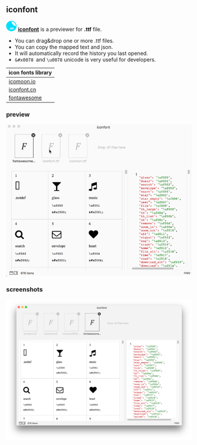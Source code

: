 ## iconfont
<img src="/screenshots/108x108.png" width="28" hegiht="28" />  **[iconfont](https://github.com/iHongRen/iconfont)** is  a previewer for **.ttf** file.

- You can drag&drop one or more .ttf files.
- You can copy the mapped text and json.
- It will automatically record the history you last opened.
- `&#x0078 `and  `\u0078` unicode is very useful for developers.   





| **icon fonts  library**                         |
| ----------------------------------------------- |
| [icomoon.io](https://icomoon.io/app/#/select)   |
| [iconfont.cn](http://www.iconfont.cn/)          |
| [fontawesome](http://fontawesome.dashgame.com/) |



###  preview

<img src="/screenshots/view.gif" width="688" hegiht="520" />





### screenshots

<img src="/screenshots/preview.png" width="688" hegiht="520" />

 





